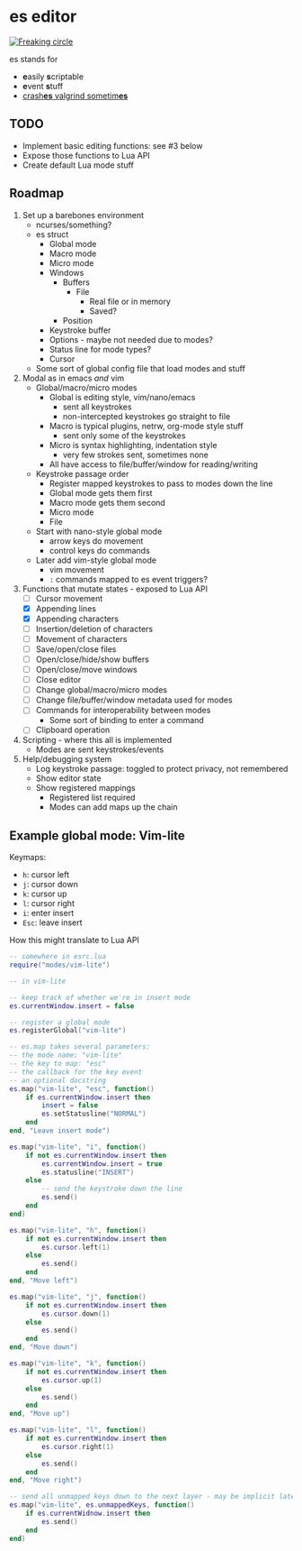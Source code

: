 # es editor

[![Freaking circle](https://circleci.com/gh/cheezgi/es.svg?style=svg)](https://circleci.com/gh/cheezgi/es)

es stands for

* **e**asily **s**criptable
* **e**vent **s**tuff
* [crash**es** valgrind sometim**es**](http://i.imgur.com/rt0c7Ow.png)

## TODO

* Implement basic editing functions: see #3 below
* Expose those functions to Lua API
* Create default Lua mode stuff

## Roadmap

1. Set up a barebones environment
    * ncurses/something?
    * es struct
        * Global mode
        * Macro mode
        * Micro mode
        * Windows
            * Buffers
                * File
                    * Real file or in memory
                    * Saved?
            * Position
        * Keystroke buffer
        * Options - maybe not needed due to modes?
        * Status line for mode types?
        * Cursor
    * Some sort of global config file that load modes and stuff
2. Modal as in emacs *and* vim
    * Global/macro/micro modes
        * Global is editing style, vim/nano/emacs
            * sent all keystrokes
            * non-intercepted keystrokes go straight to file
        * Macro is typical plugins, netrw, org-mode style stuff
            * sent only some of the keystrokes
        * Micro is syntax highlighting, indentation style
            * very few strokes sent, sometimes none
        * All have access to file/buffer/window for reading/writing
    * Keystroke passage order
        * Register mapped keystrokes to pass to modes down the line
        * Global mode gets them first
        * Macro mode gets them second
        * Micro mode
        * File
    * Start with nano-style global mode
        * arrow keys do movement
        * control keys do commands
    * Later add vim-style global mode
        * vim movement
        * `:` commands mapped to es event triggers?
3. Functions that mutate states - exposed to Lua API
    - [ ] Cursor movement
    - [X] Appending lines
    - [X] Appending characters
    - [ ] Insertion/deletion of characters
    - [ ] Movement of characters
    - [ ] Save/open/close files
    - [ ] Open/close/hide/show buffers
    - [ ] Open/close/move windows
    - [ ] Close editor
    - [ ] Change global/macro/micro modes
    - [ ] Change file/buffer/window metadata used for modes
    - [ ] Commands for interoperability between modes
        - Some sort of binding to enter a command
    - [ ] Clipboard operation
4. Scripting - where this all is implemented
    * Modes are sent keystrokes/events
5. Help/debugging system
    * Log keystroke passage: toggled to protect privacy, not remembered
    * Show editor state
    * Show registered mappings
        * Registered list required
        * Modes can add maps up the chain

## Example global mode: Vim-lite

Keymaps:

* `h`: cursor left
* `j`: cursor down
* `k`: cursor up
* `l`: cursor right
* `i`: enter insert
* `Esc`: leave insert

How this might translate to Lua API

```lua
-- somewhere in esrc.lua
require("modes/vim-lite")

-- in vim-lite

-- keep track of whether we're in insert mode
es.currentWindow.insert = false

-- register a global mode
es.registerGlobal("vim-lite")

-- es.map takes several parameters:
-- the mode name: "vim-lite"
-- the key to map: "esc"
-- the callback for the key event
-- an optional docstring
es.map("vim-lite", "esc", function()
    if es.currentWindow.insert then
        insert = false
        es.setStatusline("NORMAL")
    end
end, "Leave insert mode")

es.map("vim-lite", "i", function()
    if not es.currentWindow.insert then
        es.currentWindow.insert = true
        es.statusline("INSERT")
    else
        -- send the keystroke down the line
        es.send()
    end
end)

es.map("vim-lite", "h", function()
    if not es.currentWindow.insert then
        es.cursor.left(1)
    else
        es.send()
    end
end, "Move left")

es.map("vim-lite", "j", function()
    if not es.currentWindow.insert then
        es.cursor.down(1)
    else
        es.send()
    end
end, "Move down")

es.map("vim-lite", "k", function()
    if not es.currentWindow.insert then
        es.cursor.up(1)
    else
        es.send()
    end
end, "Move up")

es.map("vim-lite", "l", function()
    if not es.currentWindow.insert then
        es.cursor.right(1)
    else
        es.send()
    end
end, "Move right")

-- send all unmapped keys down to the next layer - may be implicit later on?
es.map("vim-lite", es.unmappedKeys, function()
    if es.currentWidnow.insert then
        es.send()
    end
end)
```

